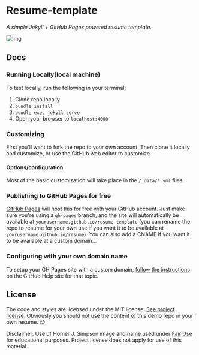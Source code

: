 # Resume-template

*A simple Jekyll + GitHub Pages powered resume template.*

![img](images/screenshot.png)

## Docs

### Running Locally(local machine)

To test locally, run the following in your terminal:

1. Clone repo locally
1. `bundle install`
2. `bundle exec jekyll serve`
3. Open your browser to `localhost:4000`

### Customizing

First you'll want to fork the repo to your own account. Then clone it locally and customize, or use the GitHub web editor to customize.

#### Options/configuration

Most of the basic customization will take place in the `/_data/*.yml` files.

### Publishing to GitHub Pages for free

[GitHub Pages](https://pages.github.com/) will host this for free with your GitHub account. Just make sure you're using a `gh-pages` branch, and the site will automatically be available at `yourusername.github.io/resume-template` (you can rename the repo to resume for your own use if you want it to be available at `yourusername.github.io/resume`). You can also add a CNAME if you want it to be available at a custom domain...

### Configuring with your own domain name

To setup your GH Pages site with a custom domain, [follow the instructions](https://help.github.com/articles/setting-up-a-custom-domain-with-github-pages/) on the GitHub Help site for that topic.

## License

The code and styles are licensed under the MIT license. [See project license.](LICENSE) Obviously you should not use the content of this demo repo in your own resume. :wink:

Disclaimer: Use of Homer J. Simpson image and name used under [Fair Use](https://en.wikipedia.org/wiki/Fair_use) for educational purposes. Project license does not apply for use of this material.

